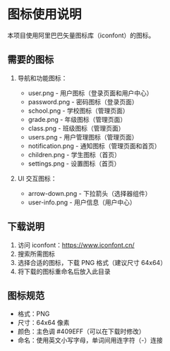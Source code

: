 # 图标使用说明

本项目使用阿里巴巴矢量图标库（iconfont）的图标。

## 需要的图标

1. 导航和功能图标：
   - user.png - 用户图标（登录页面和用户中心）
   - password.png - 密码图标（登录页面）
   - school.png - 学校图标（管理页面）
   - grade.png - 年级图标（管理页面）
   - class.png - 班级图标（管理页面）
   - users.png - 用户管理图标（管理页面）
   - notification.png - 通知图标（管理页面和首页）
   - children.png - 学生图标（首页）
   - settings.png - 设置图标（首页）

2. UI 交互图标：
   - arrow-down.png - 下拉箭头（选择器组件）
   - user-info.png - 用户信息（用户中心）

## 下载说明

1. 访问 iconfont：https://www.iconfont.cn/
2. 搜索所需图标
3. 选择合适的图标，下载 PNG 格式（建议尺寸 64x64）
4. 将下载的图标重命名后放入此目录

## 图标规范

- 格式：PNG
- 尺寸：64x64 像素
- 颜色：主色调 #409EFF（可以在下载时修改）
- 命名：使用英文小写字母，单词间用连字符（-）连接
